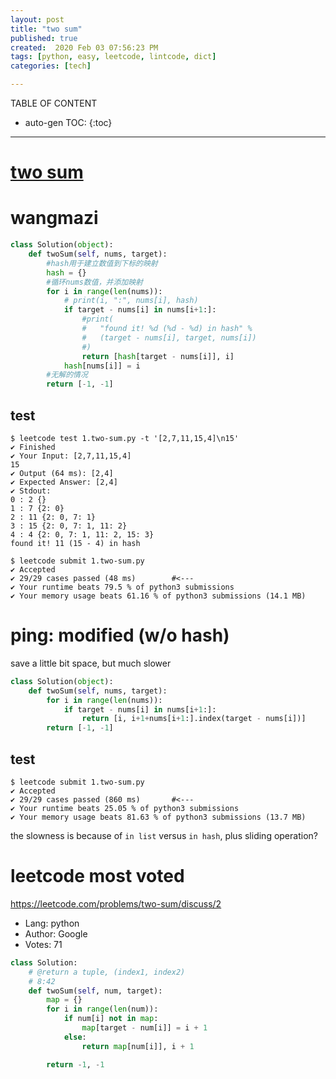 ```yaml
---
layout: post
title: "two sum"
published: true
created:  2020 Feb 03 07:56:23 PM
tags: [python, easy, leetcode, lintcode, dict]
categories: [tech]

---
```


TABLE OF CONTENT

* auto-gen TOC:
{:toc}

- - -

# [two sum](https://www.lintcode.com/problem/two-sum/description)

# wangmazi

```python
class Solution(object):
    def twoSum(self, nums, target):
        #hash用于建立数值到下标的映射
        hash = {}
        #循环nums数值，并添加映射
        for i in range(len(nums)):
            # print(i, ":", nums[i], hash)
            if target - nums[i] in nums[i+1:]:
                #print(
                #   "found it! %d (%d - %d) in hash" % 
                #   (target - nums[i], target, nums[i]) 
                #)
                return [hash[target - nums[i]], i]
            hash[nums[i]] = i
        #无解的情况
        return [-1, -1]
```

## test

    $ leetcode test 1.two-sum.py -t '[2,7,11,15,4]\n15'
    ✔ Finished
    ✔ Your Input: [2,7,11,15,4]
    15
    ✔ Output (64 ms): [2,4]
    ✔ Expected Answer: [2,4]
    ✔ Stdout: 
    0 : 2 {}
    1 : 7 {2: 0}
    2 : 11 {2: 0, 7: 1}
    3 : 15 {2: 0, 7: 1, 11: 2}
    4 : 4 {2: 0, 7: 1, 11: 2, 15: 3}
    found it! 11 (15 - 4) in hash

    $ leetcode submit 1.two-sum.py
    ✔ Accepted
    ✔ 29/29 cases passed (48 ms)        #<---
    ✔ Your runtime beats 79.5 % of python3 submissions
    ✔ Your memory usage beats 61.16 % of python3 submissions (14.1 MB)

# ping: modified (w/o hash)

save a little bit space, but much slower

```python
class Solution(object):
    def twoSum(self, nums, target):
        for i in range(len(nums)):
            if target - nums[i] in nums[i+1:]:
                return [i, i+1+nums[i+1:].index(target - nums[i])]
        return [-1, -1]
```

## test

    $ leetcode submit 1.two-sum.py
    ✔ Accepted
    ✔ 29/29 cases passed (860 ms)       #<---
    ✔ Your runtime beats 25.05 % of python3 submissions
    ✔ Your memory usage beats 81.63 % of python3 submissions (13.7 MB)

the slowness is because of `in list` versus `in hash`, plus sliding operation?

# leetcode most voted

https://leetcode.com/problems/two-sum/discuss/2

* Lang:    python
* Author:  Google
* Votes:   71

```python
class Solution:
    # @return a tuple, (index1, index2)
    # 8:42
    def twoSum(self, num, target):
        map = {}
        for i in range(len(num)):
            if num[i] not in map:
                map[target - num[i]] = i + 1
            else:
                return map[num[i]], i + 1

        return -1, -1
```

